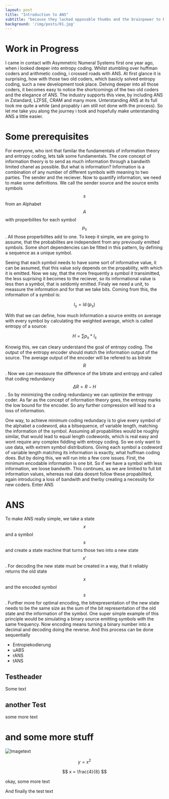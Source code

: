 ```yaml
---
layout: post
title: "Introduction to ANS"
subtitle: "because they lacked opposable thumbs and the brainpower to build a space program."
background: '/img/posts/01.jpg'
---
```

# Work in Progress
I came in contact with Asymmetric Numeral Systems first one year ago, when i looked deeper into entropy coding. Whilst stumbling over huffman coders and arithmetic coding, i crossed roads with ANS. At first glance it is surprising, how with those two old coders, which basicly solved entropy coding, such a new development took place. Delving deeper into all those coders, it becomes easy to notice the shortcomings of the two old coders and the elegance of ANS. The industry supports this view, by including ANS  in Zstandard, LZFSE, CRAM and many more. Unterstanding ANS at its full took me quite a while (and propably i am still not done with the process). So let me take you along the journey i took and hopefully make unterstanding ANS a little easier.

#  Some prerequisites
For everyone, who isnt that familar the fundamentals of information theory and entropy coding, lets talk some fundamentals. The core concept of information theory is to send as much information through a bandwith limited chanel as possible. But what is information? Information is a combination of any number of different symbols with meaning to two parties. The sender and the reciever. Now to quantify information, we need to make some definitions. We call the sender source and the source emits symbols $$s$$ from an Alphabet $$A$$ with properbilites for each symbol $$p_s$$. All those properbilites add to one. To keep it simple, we are going to assume, that the probabilites are independent from any previously emitted symbols. Some short dependencies can be fitted in this pattern, by defining a sequence as a unique symbol.

Seeing that each symbol needs to have some sort of informative value, it can be assumed, that this value soly depends on the propability, with which it is emitted. Now we say, that the more frequently a symbol it transimitted, the less suprising it becomes to the reciever, so its informational value is less then a symbol, that is seldomly emitted. Finaly we need a unit, to meassure the information and for that we take bits. Coming from this, the information of a symbol is:

$$I_s = \operatorname{ld}(p_s)$$

With that we can define, how much Information a source emitts on average with every symbol by calculating the weighted average, which is called entropy of a source:

$$H = \sum p_s * I_s$$

Knowig this, we can cleary understand the goal of entropy coding. The output of the entropy encoder should match the information output of the source. The average output of the encoder will be refered to as bitrate $$R$$. Now we can meassure the difference of the bitrate and entropy and called that coding redundancy $$\Delta R = R-H$$. So by minimizing the coding redundancy we can optimize the entropy coder. As far as the concept of information theory goes, the entropy marks the low bound for the encoder. So any further compression will lead to a loss of information.

One way, to achieve minimum coding redundacy is to give every symbol of the alphabet a codeword, aka a bitsequence, of variable length, matching the information of the symbol. Assuming all propabilities would be roughly similar, that would lead to equal length codewords, which is real easy and wont require any complex fiddling with entropy coding. So we only want to use data, with extrem symbol distributions. Giving each symbol a codeword of variable length matching its information is exactly, what huffman coding does. But by doing this, we will run into a few core issues. First, the minimum encodable information is one bit. So if we have a symbol with less information, we loose bandwith. This continues, as we are limitied to full bit information values, whereas real data doesnt follow these propabilited, again introducing a loss of bandwith and therby creating a necessity for new coders. Enter ANS

#  ANS
To make ANS really simple, we take a state $$x$$ and a symbol $$s$$ and create a state machine that turns those two into a new state $$x'$$. For decoding the new state must be created in a way, that it reliably returns the old state $$x$$ and the encoded symbol $$s$$. Further more for optimal encoding, the bitrepresentation of the new state needs to be the same size as the sum of the bit representation of the old state and the information of the symbol. One super simple example of this principle would be simulating a binary source emitting symbols with the same frequency. Now encoding means turning a binary number into a decimal and decoding doing the reverse. And this process can be done sequentially


+ Entropiekodierung
+ uABS
+ rANS
+ tANS
## Testheader
Some text

## another Test
some more text

# and some more stuff
![Imagetext](/img/posts/01.jpg)

$$ y = x^2 $$

$$ x = \frac{4}{8} $$

okay, some more text

And finally the test text